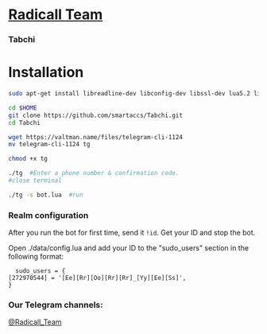 # [Radicall Team](https://telegram.me/Radicall_Team)
### Tabchi


# Installation

```sh
sudo apt-get install libreadline-dev libconfig-dev libssl-dev lua5.2 liblua5.2-dev lua-socket lua-sec lua-expat libevent-dev make unzip git redis-server autoconf g++ libjansson-dev libpython-dev expat libexpat1-dev

cd $HOME
git clone https://github.com/smartaccs/Tabchi.git
cd Tabchi

wget https://valtman.name/files/telegram-cli-1124
mv telegram-cli-1124 tg

chmod +x tg

./tg  #Enter a phone number & confirmation code.
#close terminal

./tg -s bot.lua  #run

```
### Realm configuration

After you run the bot for first time, send it `!id`. Get your ID and stop the bot.

Open ./data/config.lua and add your ID to the "sudo_users" section in the following format:
```
  sudo_users = {
[272970544] = '[Ee][Rr][Oo][Rr][Rr]_[Yy][Ee][Ss]',
}

```

### Our Telegram channels:

 [@Radicall_Team](https://telegram.me/Radicall_team)


